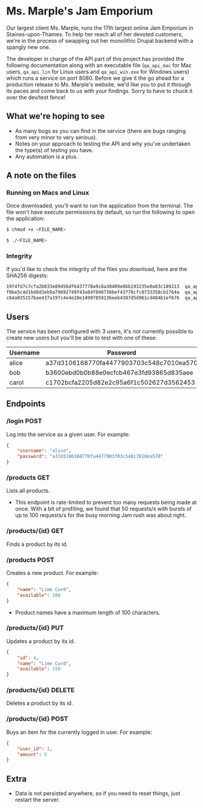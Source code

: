 # Ms. Marple's Jam Emporium

Our largest client Ms. Marple, runs the 17th largest online Jam Emporium in Staines-upon-Thames.  To help her reach all of her devoted customers, we're in the process of swapping out her monolithic Drupal backend with a spangly new one.

The developer in charge of the API part of this project has provided the following documentation along with an executable file (`qa_api_mac` for Mac users, `qa_api_lin` for Linux users and `qa_api_win.exe` for Windows users) which runs a service on port 8080.  Before we give it the go ahead for a production release to Ms. Marple's website, we'd like you to put it through its paces and come back to us with your findings.  Sorry to have to chuck it over the dev/test fence!

## What we're hoping to see

* As many bugs as you can find in the service (there are bugs ranging from very minor to very serious).
* Notes on your approach to testing the API and why you've undertaken the type(s) of testing you have.
* Any automation is a plus.

## A note on the files

### Running on Macs and Linux

Once downloaded, you'll want to run the application from the terminal.  The file won't have execute permissions by default, so run the following to open the application:

``` bash
$ chmod +x <FILE_NAME>

$ ./<FILE_NAME>
```

### Integrity

If you'd like to check the integrity of the files you download, here are the SHA256 digests:

``` bash
19f4fd7c7cfa2b033e89456df6437770a9c8a30409e8bb193235e0a83c189213  qa_api_mac
f0be5c4d1bd8d3eb9a79692749f43a84f040736bef43778cfc0733358cb1764a  qa_api_lin
c64a035157bae437a197c4e4e20e14997859136eeb4387d5d961cd484b1ef676  qa_api_win.exe
```

## Users

The service has been configured with 3 users, it's not currently possible to create new users but you'll be able to test with one of these:

| Username | Password |
|-|-|
| alice | a37d3106168770fa4477903703c548c7010ea570  |
| bob | b3600ebd0b0b88e0ecfcb467e3fd93865d835aee  |
| carol | c1702bcfa2205d82e2c95a6f1c502627d3562453 |

## Endpoints

### /login POST
Log into the service as a given user.  For example:

``` json
{
	"username": "alice",
	"password": "a37d3106168770fa4477903703c548c7010ea570"
}
```

### /products GET
Lists all products.

* This endpoint is rate-limited to prevent too many requests being made at once.  With a bit of profiling, we found that 50 requests/s with bursts of up to 100 requests/s for the busy morning Jam rush was about right.

### /products/{id} GET
Finds a product by its id.

### /products POST
Creates a new product.  For example:

``` json
{
	"name": "Lime Curd",
	"available": 100
}
```

* Product names have a maximum length of 100 characters.

### /products/{id} PUT
Updates a product by its id.

``` json
{
	"id": 4,
	"name": "Lime Curd",
	"available": 150
}
```

### /products/{id} DELETE
Deletes a product by its id.

### /products/{id} POST
Buys an item for the currently logged in user.  For example:

``` json
{
	"user_id": 1,
	"amount": 5
}
```

## Extra

* Data is not persisted anywhere, so if you need to reset things, just restart the server.
